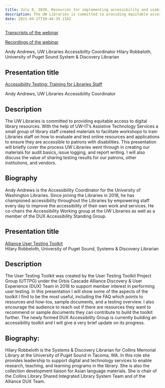 ```yaml
---
title: July 8, 2020, Resources for implementing accessibility and usability testing in libraries
description: The UW Libraries is committed to providing equitable access to digital library resources. With the help of UW-IT’s Assistive Technology Services a small group of library staff created materials to facilitate workshops to train Libraries staff on how to evaluate and test online resources and applications to ensure they are accessible to patrons with disabilities. This presentation will briefly cover the process UW Libraries went through in creating our materials for audit basics, issue logging, and report writing. I will also discuss the value of sharing testing results for our patrons, other institutions, and vendors. The User Testing Toolkit was created by the User Testing Toolkit Project Group (UTTPG) under the Orbis Cascade Alliance Discovery & User Experience (DUX) Team in 2018 to support member interest in performing user testing.  In this presentation I will show some of the aspects of the toolkit I find to be the most useful, including the FAQ which points to resources and how-tos, sample documents, and a testing overview. I also encourage the audience to reach out if there are resources they want to recommend or sample documents they can contribute to build the toolkit further. The newly formed DUX Accessibility Group is currently building an accessibility toolkit and I will give a very brief update on its progress.  
date: 2021-04-27T10:44:35.116Z
---
```


[Transcripts of the webinar](https://nwheat.org/documents/07082020_Transcript.pdf)

[Recordings of the webinar](https://drive.google.com/file/d/1xFOfTDxC8gPkGFTd6BZvnbG8x4Wr2aUp/view?usp=sharing)

Andy Andrews, UW Libraries Accessibility Coordinator 
Hilary Robbeloth, University of Puget Sound System & Discovery Librarian

## Presentation title 
[Accessibility Testing: Training for Libraries Staff](https://nwheat.org/documents/Accessibility%20Testing%20Training%20for%20Libraries%20Staff.pdf)

Andy Andrews, UW Libraries Accessibility Coordinator
## Description
The UW Libraries is committed to providing equitable access to digital library resources. With the help of UW-IT’s Assistive Technology Services a small group of library staff created materials to facilitate workshops to train Libraries staff on how to evaluate and test online resources and applications to ensure they are accessible to patrons with disabilities. This presentation will briefly cover the process UW Libraries went through in creating our materials for audit basics, issue logging, and report writing. I will also discuss the value of sharing testing results for our patrons, other institutions, and vendors. 
## Biography
Andy Andrews is the Accessibility Coordinator for the University of Washington Libraries. Since joining the Libraries in 2018, he has championed accessibility throughout the Libraries by empowering staff every day to improve the accessibility of their own work and services. He co-chairs the Accessibility Working group at the UW Libraries as well as a member of the DUX Accessibility Standing Group. 

## Presentation title
[Alliance User Testing Toolkit](https://nwheat.org/documents/Alliance%20User%20Testing%20Toolkit.pdf)  
Hilary Robbeloth, University of Puget Sound, Systems & Discovery Librarian

## Description
The User Testing Toolkit was created by the User Testing Toolkit Project Group (UTTPG) under the Orbis Cascade Alliance Discovery & User Experience (DUX) Team in 2018 to support member interest in performing user testing.  In this presentation I will show some of the aspects of the toolkit I find to be the most useful, including the FAQ which points to resources and how-tos, sample documents, and a testing overview. I also encourage the audience to reach out if there are resources they want to recommend or sample documents they can contribute to build the toolkit further. The newly formed DUX Accessibility Group is currently building an accessibility toolkit and I will give a very brief update on its progress.  
## Biography:
Hilary Robbeloth is the Systems & Discovery Librarian for Collins Memorial Library at the University of Puget Sound in Tacoma, WA. In this role she provides leadership to support digital and technology services to enable research, teaching, and learning programs in the library. She is also the collection development liaison for Asian language materials. She is chair of the Collins Library Shared Integrated Library System Team and of the Alliance DUX Team. 
